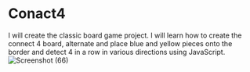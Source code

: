 # Conact4
I will create the classic board game project. I will learn how to create the connect 4 board, alternate and place blue and yellow pieces onto the border and detect 4 in a row in various directions using JavaScript.
![Screenshot (66)](https://github.com/Gulshan394/internpe/assets/141599346/c7628029-868f-45c6-bbf4-7c07fe02c62a)
